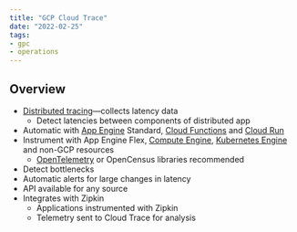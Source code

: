 ```yaml
---
title: "GCP Cloud Trace"
date: "2022-02-25"
tags:
- gpc
- operations
---
```


## Overview

- [Distributed tracing](notes/Distributed%20Tracing.md)—collects latency data
	- Detect latencies between components of distributed app
- Automatic with [App Engine](notes/GCP%20App%20Engine.md) Standard, [Cloud Functions](notes/GCP%20Cloud%20Functions.md) and [Cloud Run](notes/GCP%20Cloud%20Run.md)
- Instrument with App Engine Flex, [Compute Engine](notes/GCP%20Compute%20Engine.md), [Kubernetes Engine](notes/GCP%20Kubernetes%20Engine%20(GKE).md) and non-GCP resources
	- [OpenTelemetry](notes/OpenTelemetry.md) or OpenCensus libraries recommended
- Detect bottlenecks
- Automatic alerts for large changes in latency
- API available for any source
- Integrates with Zipkin
	- Applications instrumented with Zipkin
	- Telemetry sent to Cloud Trace for analysis
